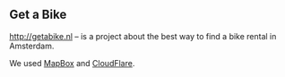 ## Get a Bike

<a href="http://getabike.nl" target="_blank">http://getabike.nl</a> – is a project about the best way to find a bike rental in Amsterdam.

We used <a href="https://www.mapbox.com" target="_blank">MapBox</a> and <a href="https://www.cloudflare.com" target="_blank">CloudFlare</a>.

